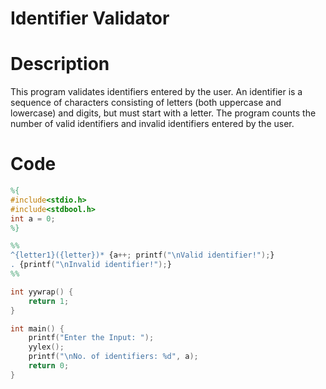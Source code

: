 # Identifier Validator

# Description

This program validates identifiers entered by the user. An identifier is a sequence of characters consisting of letters (both uppercase and lowercase) and digits, but must start with a letter. The program counts the number of valid identifiers and invalid identifiers entered by the user.

# Code

```lex
%{
#include<stdio.h>
#include<stdbool.h>
int a = 0;
%}

%%
^{letter1}({letter})* {a++; printf("\nValid identifier!");}
. {printf("\nInvalid identifier!");}
%%

int yywrap() {
    return 1;
}

int main() {
    printf("Enter the Input: ");
    yylex();
    printf("\nNo. of identifiers: %d", a);
    return 0;
}
